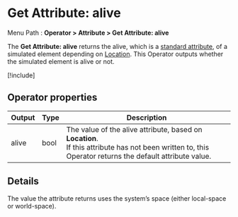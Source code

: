 # Get Attribute: alive

Menu Path : **Operator > Attribute > Get Attribute: alive**

The **Get Attribute: alive** returns the alive, which is a [standard attribute](Reference-Attributes.md), of a simulated element depending on [Location](Attributes.md#attribute-locations). This Operator outputs whether the simulated element is alive or not.

[!include[](Snippets/Operator-GetAttributeOperatorSettings.md)]

## Operator properties

| **Output** | **Type** | **Description**                                              |
| ---------- | -------- | ------------------------------------------------------------ |
| alive      | bool     | The value of the alive attribute, based on **Location**.<br/>If this attribute has not been written to, this Operator returns the default attribute value. |

## Details

The value the attribute returns uses the system’s space (either local-space or world-space).
